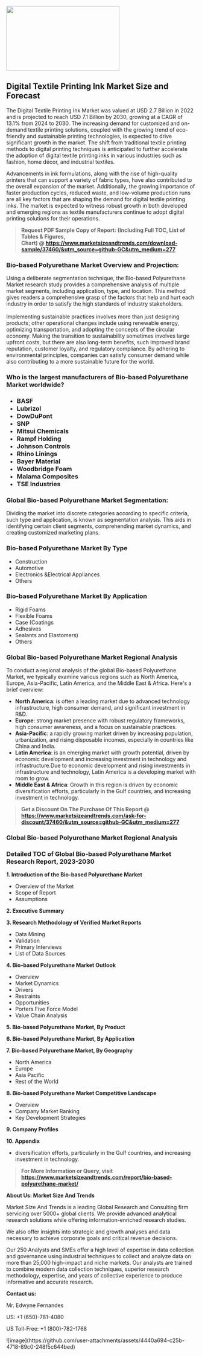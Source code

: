 <p><img class="alignnone size-medium wp-image-20088" src="https://ffe5etoiles.com/wp-content/uploads/2024/12/MST1-300x171.png" alt="" width="300" height="171" /></p><h2>Digital Textile Printing Ink Market Size and Forecast</h2><p>The Digital Textile Printing Ink Market was valued at USD 2.7 Billion in 2022 and is projected to reach USD 7.1 Billion by 2030, growing at a CAGR of 13.1% from 2024 to 2030. The increasing demand for customized and on-demand textile printing solutions, coupled with the growing trend of eco-friendly and sustainable printing technologies, is expected to drive significant growth in the market. The shift from traditional textile printing methods to digital printing techniques is anticipated to further accelerate the adoption of digital textile printing inks in various industries such as fashion, home décor, and industrial textiles.</p><p>Advancements in ink formulations, along with the rise of high-quality printers that can support a variety of fabric types, have also contributed to the overall expansion of the market. Additionally, the growing importance of faster production cycles, reduced waste, and low-volume production runs are all key factors that are shaping the demand for digital textile printing inks. The market is expected to witness robust growth in both developed and emerging regions as textile manufacturers continue to adopt digital printing solutions for their operations.</p></p><blockquote id="" class=""><strong>Request PDF Sample Copy of Report: (Including Full TOC, List of Tables &amp; Figures, Chart)&nbsp;@&nbsp;<strong><a href="https://www.marketsizeandtrends.com/download-sample/37460/&utm_source=github-GC&utm_medium=277" target="_blank">https://www.marketsizeandtrends.com/download-sample/37460/&utm_source=github-GC&utm_medium=277</a></strong></strong></blockquote><h3 id="" class="">Bio-based Polyurethane Market&nbsp;Overview and Projection:</h3><p id="" class="">Using a deliberate segmentation technique, the Bio-based Polyurethane Market research study provides a comprehensive analysis of multiple market segments, including application, type, and location. This method gives readers a comprehensive grasp of the factors that help and hurt each industry in order to satisfy the high standards of industry stakeholders. <br /> <br />Implementing sustainable practices involves more than just designing products; other operational changes include using renewable energy, optimizing transportation, and adopting the concepts of the circular economy. Making the transition to sustainability sometimes involves large upfront costs, but there are also long-term benefits, such improved brand reputation, customer loyalty, and regulatory compliance. By adhering to environmental principles, companies can satisfy consumer demand while also contributing to a more sustainable future for the world.</p><h3 id="" class="">Who is the largest manufacturers of&nbsp;Bio-based Polyurethane Market worldwide?</h3><h3 class=""><p><ul><li>BASF </li><li> Lubrizol </li><li> DowDuPont </li><li> SNP </li><li> Mitsui Chemicals </li><li> Rampf Holding </li><li> Johnson Controls </li><li> Rhino Linings </li><li> Bayer Material </li><li> Woodbridge Foam </li><li> Malama Composites </li><li> TSE Industries</li></ul></p></h3><h3 id="" class="">Global&nbsp;Bio-based Polyurethane Market Segmentation:</h3><p id="" class="">Dividing the market into discrete categories according to specific criteria, such type and application, is known as segmentation analysis. This aids in identifying certain client segments, comprehending market dynamics, and creating customized marketing plans.</p><h3 id="" class="">Bio-based Polyurethane Market&nbsp;By Type</h3><p><p><ul><li>Construction </li><li> Automotive </li><li> Electronics &Electrical Appliances </li><li> Others</p></li></ul></p></p><h3 id="" class="">Bio-based Polyurethane Market&nbsp;By Application</h3><p class=""><p><ul><li>Rigid Foams </li><li> Flexible Foams </li><li> Case (Coatings </li><li> Adhesives </li><li> Sealants and Elastomers) </li><li> Others</li></ul></p></p><h3 id="" class="">Global Bio-based Polyurethane Market Regional Analysis</h3><p id="" class="">To conduct a regional analysis of the global Bio-based Polyurethane Market, we typically examine various regions such as North America, Europe, Asia-Pacific, Latin America, and the Middle East &amp; Africa. Here's a brief overview:</p><ul><li><strong>North America</strong>: is often a leading market due to advanced technology infrastructure, high consumer demand, and significant investment in R&amp;D.</li><li><strong>Europe</strong>: strong market presence with robust regulatory frameworks, high consumer awareness, and a focus on sustainable practices.</li><li><strong>Asia-Pacific</strong>: a rapidly growing market driven by increasing population, urbanization, and rising disposable incomes, especially in countries like China and India.</li><li><strong>Latin America</strong>: is an emerging market with growth potential, driven by economic development and increasing investment in technology and infrastructure.Due to economic development and rising investments in infrastructure and technology, Latin America is a developing market with room to grow.</li><li><strong>Middle East &amp; Africa</strong>: Growth in this region is driven by economic diversification efforts, particularly in the Gulf countries, and increasing investment in technology.</li></ul><blockquote id="" class=""><strong>Get a Discount On The Purchase Of This Report @ <strong><a href="https://www.marketsizeandtrends.com/ask-for-discount/37460/&utm_source=github-GC&utm_medium=277" target="_blank">https://www.marketsizeandtrends.com/ask-for-discount/37460/&utm_source=github-GC&utm_medium=277</a></strong></strong></blockquote><h3 id="" class="">Global Bio-based Polyurethane Market Regional Analysis</h3><h3 id="" class="">Detailed TOC of Global Bio-based Polyurethane Market Research Report, 2023-2030</h3><p id="" class=""><strong>1. Introduction of the Bio-based Polyurethane Market</strong></p><ul><li>Overview of the Market</li><li>Scope of Report</li><li>Assumptions</li></ul><p id="" class=""><strong>2. Executive Summary</strong></p><p id="" class=""><strong>3. Research Methodology of Verified Market Reports</strong></p><ul><li>Data Mining</li><li>Validation</li><li>Primary Interviews</li><li>List of Data Sources</li></ul><p id="" class=""><strong>4. Bio-based Polyurethane Market Outlook</strong></p><ul><li>Overview</li><li>Market Dynamics</li><li>Drivers</li><li>Restraints</li><li>Opportunities</li><li>Porters Five Force Model</li><li>Value Chain Analysis</li></ul><p id="" class=""><strong>5. Bio-based Polyurethane Market, By Product</strong></p><p id="" class=""><strong>6. Bio-based Polyurethane Market, By Application</strong></p><p id="" class=""><strong>7. Bio-based Polyurethane Market, By Geography</strong></p><ul><li>North America</li><li>Europe</li><li>Asia Pacific</li><li>Rest of the World</li></ul><p id="" class=""><strong>8. Bio-based Polyurethane Market Competitive Landscape</strong></p><ul><li>Overview</li><li>Company Market Ranking</li><li>Key Development Strategies</li></ul><p id="" class=""><strong>9. Company Profiles</strong></p><p id="" class=""><strong>10. Appendix</strong></p><ul><li>diversification efforts, particularly in the Gulf countries, and increasing investment in technology.</li></ul><blockquote id="" class=""><strong>For More Information or Query, visit <strong><strong><a href="https://www.marketsizeandtrends.com/report/bio-based-polyurethane-market/" target="_blank">https://www.marketsizeandtrends.com/report/bio-based-polyurethane-market/</a></strong></strong></strong></blockquote><p id="" class=""><strong>About Us: Market Size And Trends</strong></p><p id="" class="">Market Size And Trends is a leading Global Research and Consulting firm servicing over 5000+ global clients. We provide advanced analytical research solutions while offering information-enriched research studies.</p><p id="" class="">We also offer insights into strategic and growth analyses and data necessary to achieve corporate goals and critical revenue decisions.</p><p id="" class="">Our 250 Analysts and SMEs offer a high level of expertise in data collection and governance using industrial techniques to collect and analyze data on more than 25,000 high-impact and niche markets. Our analysts are trained to combine modern data collection techniques, superior research methodology, expertise, and years of collective experience to produce informative and accurate research.</p><p id="" class=""><strong>Contact us:</strong></p><p id="" class="">Mr. Edwyne Fernandes</p><p id="" class="">US: +1 (650)-781-4080</p><p id="" class="">US Toll-Free: +1 (800)-782-1768</p>
![image](https://github.com/user-attachments/assets/4440a694-c25b-4718-89c0-248f5c644bed)
